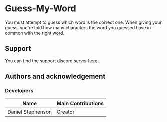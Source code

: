# Guess-My-Word
You must attempt to guess which word is the correct one. When giving your guess, you're told how many characters the word you guessed have in common with the right word.

## Support
You can find the support discord server [here](https://discord.gg/49J4RHQxhy).

## Authors and acknowledgement
### Developers
Name | Main Contributions
------------ | -------------
Daniel Stephenson | Creator
